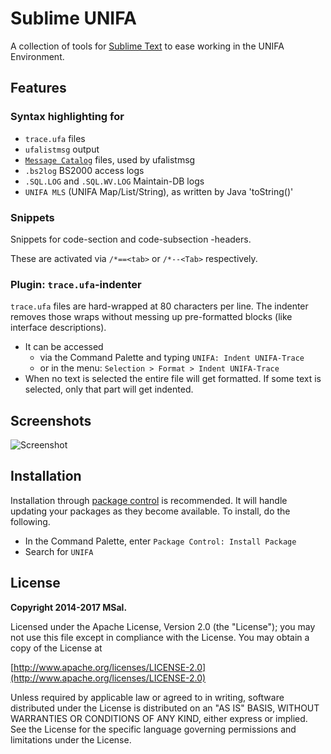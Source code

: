 # Sublime UNIFA
A collection of tools for [Sublime Text](http://www.sublimetext.com/) to ease working in the UNIFA Environment.

## Features

### Syntax highlighting for

* `trace.ufa` files
* `ufalistmsg` output
* [`Message Catalog`](http://www.gnu.org/software/libc/manual/html_node/The-message-catalog-files.html) files, used by ufalistmsg
* `.bs2log` BS2000 access logs
* `.SQL.LOG` and `.SQL.WV.LOG` Maintain-DB logs
* `UNIFA MLS` (UNIFA Map/List/String), as written by Java 'toString()'

### Snippets

Snippets for code-section and code-subsection -headers.

These are activated via `/*==<tab>` or `/*--<Tab>` respectively.


### Plugin: `trace.ufa`-indenter

`trace.ufa` files are hard-wrapped at 80 characters per line. The indenter removes those wraps without messing up pre-formatted blocks (like interface descriptions).

* It can be accessed
   * via the Command Palette and typing `UNIFA: Indent UNIFA-Trace`
   * or in the menu: `Selection > Format > Indent UNIFA-Trace`
* When no text is selected the entire file will get formatted.
  If some text is selected, only that part will get indented.


## Screenshots
![Screenshot](https://raw.githubusercontent.com/msal/sublime-ufa/raw/screen02.png)


## Installation
Installation through [package control](http://wbond.net/sublime_packages/package_control) is recommended. It will handle updating your packages as they become available. To install, do the following.

* In the Command Palette, enter `Package Control: Install Package`
* Search for `UNIFA`


## License
**Copyright 2014-2017 MSal.**

Licensed under the Apache License, Version 2.0 (the "License");
you may not use this file except in compliance with the License.
You may obtain a copy of the License at

[http://www.apache.org/licenses/LICENSE-2.0](http://www.apache.org/licenses/LICENSE-2.0)

Unless required by applicable law or agreed to in writing, software
distributed under the License is distributed on an "AS IS" BASIS,
WITHOUT WARRANTIES OR CONDITIONS OF ANY KIND, either express or implied.
See the License for the specific language governing permissions and
limitations under the License.
